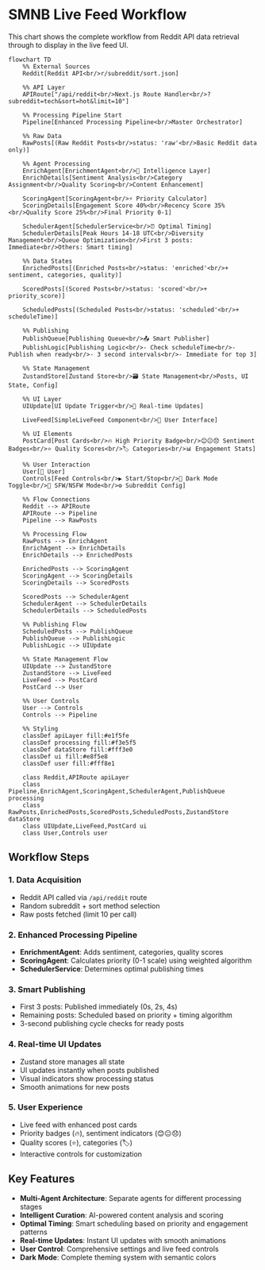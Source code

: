 # SMNB Live Feed Workflow

This chart shows the complete workflow from Reddit API data retrieval through to display in the live feed UI.

```mermaid
flowchart TD
    %% External Sources
    Reddit[Reddit API<br/>r/subreddit/sort.json]
    
    %% API Layer
    APIRoute["/api/reddit<br/>Next.js Route Handler<br/>?subreddit=tech&sort=hot&limit=10"]
    
    %% Processing Pipeline Start
    Pipeline[Enhanced Processing Pipeline<br/>Master Orchestrator]
    
    %% Raw Data
    RawPosts[(Raw Reddit Posts<br/>status: 'raw'<br/>Basic Reddit data only)]
    
    %% Agent Processing
    EnrichAgent[EnrichmentAgent<br/>🧠 Intelligence Layer]
    EnrichDetails[Sentiment Analysis<br/>Category Assignment<br/>Quality Scoring<br/>Content Enhancement]
    
    ScoringAgent[ScoringAgent<br/>⚡ Priority Calculator]
    ScoringDetails[Engagement Score 40%<br/>Recency Score 35%<br/>Quality Score 25%<br/>Final Priority 0-1]
    
    SchedulerAgent[SchedulerService<br/>⏰ Optimal Timing]
    SchedulerDetails[Peak Hours 14-18 UTC<br/>Diversity Management<br/>Queue Optimization<br/>First 3 posts: Immediate<br/>Others: Smart timing]
    
    %% Data States
    EnrichedPosts[(Enriched Posts<br/>status: 'enriched'<br/>+ sentiment, categories, quality)]
    
    ScoredPosts[(Scored Posts<br/>status: 'scored'<br/>+ priority_score)]
    
    ScheduledPosts[(Scheduled Posts<br/>status: 'scheduled'<br/>+ scheduleTime)]
    
    %% Publishing
    PublishQueue[Publishing Queue<br/>📤 Smart Publisher]
    PublishLogic[Publishing Logic<br/>- Check scheduleTime<br/>- Publish when ready<br/>- 3 second intervals<br/>- Immediate for top 3]
    
    %% State Management
    ZustandStore[Zustand Store<br/>🗃️ State Management<br/>Posts, UI State, Config]
    
    %% UI Layer
    UIUpdate[UI Update Trigger<br/>📱 Real-time Updates]
    
    LiveFeed[SimpleLiveFeed Component<br/>🎨 User Interface]
    
    %% UI Elements
    PostCard[Post Cards<br/>🔥 High Priority Badge<br/>😊😐😞 Sentiment Badges<br/>⭐ Quality Scores<br/>🏷️ Categories<br/>📊 Engagement Stats]
    
    %% User Interaction
    User[👤 User]
    Controls[Feed Controls<br/>▶️ Start/Stop<br/>🌙 Dark Mode Toggle<br/>🔧 SFW/NSFW Mode<br/>⚙️ Subreddit Config]
    
    %% Flow Connections
    Reddit --> APIRoute
    APIRoute --> Pipeline
    Pipeline --> RawPosts
    
    %% Processing Flow
    RawPosts --> EnrichAgent
    EnrichAgent --> EnrichDetails
    EnrichDetails --> EnrichedPosts
    
    EnrichedPosts --> ScoringAgent
    ScoringAgent --> ScoringDetails
    ScoringDetails --> ScoredPosts
    
    ScoredPosts --> SchedulerAgent
    SchedulerAgent --> SchedulerDetails
    SchedulerDetails --> ScheduledPosts
    
    %% Publishing Flow
    ScheduledPosts --> PublishQueue
    PublishQueue --> PublishLogic
    PublishLogic --> UIUpdate
    
    %% State Management Flow
    UIUpdate --> ZustandStore
    ZustandStore --> LiveFeed
    LiveFeed --> PostCard
    PostCard --> User
    
    %% User Controls
    User --> Controls
    Controls --> Pipeline
    
    %% Styling
    classDef apiLayer fill:#e1f5fe
    classDef processing fill:#f3e5f5
    classDef dataStore fill:#fff3e0
    classDef ui fill:#e8f5e8
    classDef user fill:#fff8e1
    
    class Reddit,APIRoute apiLayer
    class Pipeline,EnrichAgent,ScoringAgent,SchedulerAgent,PublishQueue processing
    class RawPosts,EnrichedPosts,ScoredPosts,ScheduledPosts,ZustandStore dataStore
    class UIUpdate,LiveFeed,PostCard ui
    class User,Controls user
```

## Workflow Steps

### 1. **Data Acquisition**
- Reddit API called via `/api/reddit` route
- Random subreddit + sort method selection
- Raw posts fetched (limit 10 per call)

### 2. **Enhanced Processing Pipeline**
- **EnrichmentAgent**: Adds sentiment, categories, quality scores
- **ScoringAgent**: Calculates priority (0-1 scale) using weighted algorithm
- **SchedulerService**: Determines optimal publishing times

### 3. **Smart Publishing**
- First 3 posts: Published immediately (0s, 2s, 4s)
- Remaining posts: Scheduled based on priority + timing algorithm
- 3-second publishing cycle checks for ready posts

### 4. **Real-time UI Updates**
- Zustand store manages all state
- UI updates instantly when posts published
- Visual indicators show processing status
- Smooth animations for new posts

### 5. **User Experience**
- Live feed with enhanced post cards
- Priority badges (🔥), sentiment indicators (😊😐😞)
- Quality scores (⭐), categories (🏷️)
- Interactive controls for customization

## Key Features

- **Multi-Agent Architecture**: Separate agents for different processing stages
- **Intelligent Curation**: AI-powered content analysis and scoring
- **Optimal Timing**: Smart scheduling based on priority and engagement patterns  
- **Real-time Updates**: Instant UI updates with smooth animations
- **User Control**: Comprehensive settings and live feed controls
- **Dark Mode**: Complete theming system with semantic colors
